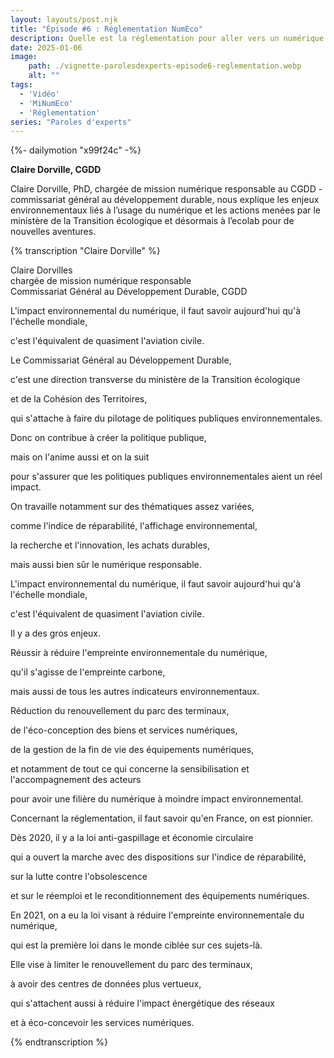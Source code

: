 ```yaml
---
layout: layouts/post.njk
title: "Épisode #6 : Réglementation NumEco"
description: Quelle est la réglementation pour aller vers un numérique plus écoresponsable ?
date: 2025-01-06
image:
    path: ./vignette-parolesdexperts-episode6-reglementation.webp
    alt: ""
tags:
  - 'Vidéo'
  - 'MiNumEco'
  - 'Réglementation'
series: "Paroles d'experts"
---
```

<!-- intégraton vidéo dailymotion de la chaine de la DINUM -->
{%- dailymotion "x99f24c" -%}

<!-- légende de la vidéo-->
**Claire Dorville, CGDD**

<!-- description-->
Claire Dorville, PhD, chargée de mission numérique responsable au CGDD - commissariat général au développement durable, nous explique les enjeux environnementaux liés à l’usage du numérique et les actions menées par le ministère de la Transition écologique et désormais à l’ecolab pour de nouvelles aventures.

<!-- transcription-->

{% transcription "Claire Dorville" %}
<p>
  Claire Dorvilles<br>
  chargée de mission numérique responsable<br>
  Commissariat Général au Développement Durable, CGDD
</p>

<p>L'impact environnemental du numérique, il faut savoir aujourd'hui qu'à l'échelle mondiale,</p>
<p>c'est l'équivalent de quasiment l'aviation civile.</p>
<p>Le Commissariat Général au Développement Durable,</p>
<p>c'est une direction transverse du ministère de la Transition écologique</p>
<p>et de la Cohésion des Territoires,</p>
<p>qui s'attache à faire du pilotage de politiques publiques environnementales.</p>
<p>Donc on contribue à créer la politique publique,</p>
<p>mais on l'anime aussi et on la suit</p>
<p>pour s'assurer que les politiques publiques environnementales aient un réel impact.</p>
<p>On travaille notamment sur des thématiques assez variées,</p>
<p>comme l'indice de réparabilité, l'affichage environnemental,</p>
<p>la recherche et l'innovation, les achats durables,</p>
<p>mais aussi bien sûr le numérique responsable.</p>
<p>L'impact environnemental du numérique, il faut savoir aujourd'hui qu'à l'échelle mondiale,</p>
<p>c'est l'équivalent de quasiment l'aviation civile.</p>
<p>Il y a des gros enjeux.</p>
<p>Réussir à réduire l'empreinte environnementale du numérique,</p>
<p>qu'il s'agisse de l'empreinte carbone,</p>
<p>mais aussi de tous les autres indicateurs environnementaux.</p>
<p>Réduction du renouvellement du parc des terminaux,</p>
<p>de l'éco-conception des biens et services numériques,</p>
<p>de la gestion de la fin de vie des équipements numériques,</p>
<p>et notamment de tout ce qui concerne la sensibilisation et l'accompagnement des acteurs</p>
<p>pour avoir une filière du numérique à moindre impact environnemental.</p>
<p>Concernant la réglementation, il faut savoir qu'en France, on est pionnier.</p>
<p>Dès 2020, il y a la loi anti-gaspillage et économie circulaire</p>
<p>qui a ouvert la marche avec des dispositions sur l'indice de réparabilité,</p>
<p>sur la lutte contre l'obsolescence</p>
<p>et sur le réemploi et le reconditionnement des équipements numériques.</p>
<p>En 2021, on a eu la loi visant à réduire l'empreinte environnementale du numérique,</p>
<p>qui est la première loi dans le monde ciblée sur ces sujets-là.</p>
<p>Elle vise à limiter le renouvellement du parc des terminaux,</p>
<p>à avoir des centres de données plus vertueux,</p>
<p>qui s'attachent aussi à réduire l'impact énergétique des réseaux</p>
<p>et à éco-concevoir les services numériques.</p>
{% endtranscription %}
